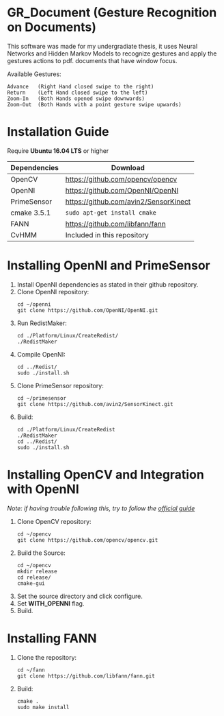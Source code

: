 # GR_Document (Gesture Recognition on Documents)
This software was made for my undergradiate thesis, it uses Neural Networks and Hidden Markov Models to recognize gestures and apply the gestures actions to pdf. documents that have window focus.

Available Gestures:

    Advance   (Right Hand closed swipe to the right)
    Return    (Left Hand closed swipe to the left)
    Zoom-In   (Both Hands opened swipe downwards)
    Zoom-Out  (Both Hands with a point gesture swipe upwards)

# Installation Guide

Require **Ubuntu 16.04 LTS** or higher

Dependencies | Download
-------------|----------
OpenCV		 | https://github.com/opencv/opencv
OpenNI       | https://github.com/OpenNI/OpenNI
PrimeSensor	 | https://github.com/avin2/SensorKinect
cmake 3.5.1	 | `sudo apt-get install cmake`
FANN		 | https://github.com/libfann/fann
CvHMM		 | Included in this repository


# Installing OpenNI and PrimeSensor
1. Install OpenNI dependencies as stated in their github repository.
2. Clone OpenNI repository:
	```
    cd ~/openni
    git clone https://github.com/OpenNI/OpenNI.git
    ```
3.	Run RedistMaker:
	```
    cd ./Platform/Linux/CreateRedist/
    ./RedistMaker
    ```
4.	Compile OpenNI:
	```
    cd ../Redist/
    sudo ./install.sh
    ```
5.	Clone PrimeSensor repository:
	```
    cd ~/primesensor
    git clone https://github.com/avin2/SensorKinect.git
    ```
6.	Build:
	```
    cd ./Platform/Linux/CreateRedist
    ./RedistMaker
    cd ../Redist/
    sudo ./install.sh
    ```


# Installing OpenCV and Integration with OpenNI
*Note: if having trouble following this, try to follow the [official guide](https://docs.opencv.org/2.4/doc/user_guide/ug_kinect.html)*
1. Clone OpenCV repository:
	```
    cd ~/opencv
    git clone https://github.com/opencv/opencv.git 
    ```
2. Build the Source:
	```
    cd ~/opencv
    mkdir release
    cd release/
    cmake-gui
    ```
3. Set the source directory and click configure.
4. Set **WITH_OPENNI** flag.
5. Build.

# Installing FANN
1. Clone the repository:
	```
    cd ~/fann
    git clone https://github.com/libfann/fann.git
    ```
2. Build:
	```
    cmake .
    sudo make install
    ```
    

